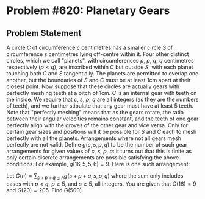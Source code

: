 # Problem #620: Planetary Gears 

## Problem Statement 

A circle $C$ of circumference $c$ centimetres has a smaller circle $S$ of circumference $s$ centimetres lying off-centre within it. Four other distinct circles, which we call "planets", with circumferences $p$, $p$, $q$, $q$ centimetres respectively ($p<q$), are inscribed within $C$ but outside $S$, with each planet touching both $C$ and $S$ tangentially. The planets are permitted to overlap one another, but the boundaries of $S$ and $C$ must be at least 1cm apart at their closest point.
Now suppose that these circles are actually gears with perfectly meshing teeth at a pitch of 1cm. $C$ is an internal gear with teeth on the inside. We require that $c$, $s$, $p$, $q$ are all integers (as they are the numbers of teeth), and we further stipulate that any gear must have at least 5 teeth.
Note that "perfectly meshing" means that as the gears rotate, the ratio between their angular velocities remains constant, and the teeth of one gear perfectly align with the groves of the other gear and vice versa. Only for certain gear sizes and positions will it be possible for $S$ and $C$ each to mesh perfectly with all the planets. Arrangements where not all gears mesh perfectly are not valid.
Define $g(c,s,p,q)$ to be the number of such gear arrangements for given values of $c$, $s$, $p$, $q$: it turns out that this is finite as only certain discrete arrangements are possible satisfying the above conditions. For example, $g(16,5,5,6)=9$.
Here is one such arrangement:

Let $G(n) = \sum_{s+p+q\le n} g(s+p+q,s,p,q)$ where the sum only includes cases with $p<q$, $p\ge 5$, and $s\ge 5$, all integers. You are given that $G(16)=9$ and $G(20)=205$.
Find $G(500)$.
